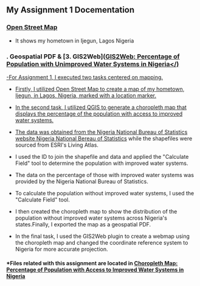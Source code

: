 ## My Assignment 1 Docementation

### [Open Street Map](https://github.io/Fadojuaj/LA558_FADOJU_AYODELE/Assignment%202/OpenStreetMap_Ijegun/Ass2_OSM.html)
- It shows my hometown in Ijegun, Lagos Nigeria

### . Geospatial PDF</a> & [3. GIS2Web](<a href="https://fadojuaj.github.io/LA558_FADOJU_AYODELE/qgis2web.com/qgis2web_2023_02_06-22_46_25_723413/qgis2web_2023_02_06-22_50_28_532826/index.html" target="_blank" rel="noopener noreferrer"><b>GIS2Web</b>: Percentage of Population with Unimproved Water Systems in Nigeria</) 
-For Assignment 1, I executed two tasks centered on mapping.
- Firstly, I utilized Open Street Map to create a map of my hometown, Ijegun, in Lagos, Nigeria, marked with a location marker.
 - In the second task, I utilized QGIS to generate a choropleth map that displays the percentage of the population with access to improved water systems.
- The data was obtained from the Nigeria National Bureau of Statistics website [Nigeria National Bereau of Statistics](https://www.nigerianstat.gov.ng/) while the shapefiles were sourced from ESRI's Living Atlas.
 - I used the ID to join the shapefile and data and applied the "Calculate Field" tool to determine the population with improved water systems.

- The data on the percentage of those with improved water systems was provided by the Nigeria National Bureau of Statistics.
 - To calculate the population without improved water systems, I used the "Calculate Field" tool.</p>
  - I then created the choropleth map to show the distribution of the population without improved water systems across Nigeria's states.Finally, I exported the map as a geospatial PDF.
  - In the final task, I used the GIS2Web plugin to create a webmap using the choropleth map and changed the coordinate reference system to Nigeria for more accurate projection.

  
  
  #### *Files related with this assignment are located in <a href="https://github.com/Fadojuaj/LA558_FADOJU_AYODELE/blob/Main/Assignment/Assignment%202/Exported_Map/Assign3.pdf" target="_blank" rel="noopener noreferrer"><b>Choropleth Map</b>: Percentage of Population with Access to Improved Water Systems in Nigeria</a>
